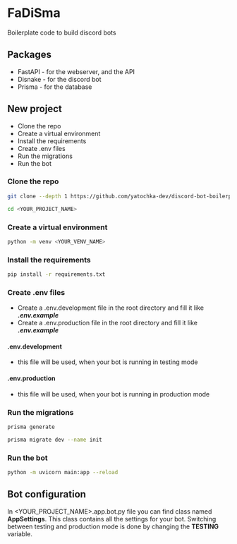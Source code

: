 FaDiSma
=======

Boilerplate code to build discord bots 

Packages
------------

- FastAPI - for the webserver, and the API
- Disnake - for the discord bot
- Prisma - for the database

New project
------------

- Clone the repo
- Create a virtual environment
- Install the requirements
- Create .env files 
- Run the migrations
- Run the bot 

### Clone the repo

```bash
git clone --depth 1 https://github.com/yatochka-dev/discord-bot-boilerplate <YOUR_PROJECT_NAME>

cd <YOUR_PROJECT_NAME>
```


### Create a virtual environment

```bash
python -m venv <YOUR_VENV_NAME>
```

### Install the requirements

```bash
pip install -r requirements.txt
```

### Create .env files

- Create a .env.development file in the root directory and fill it like **_.env.example_**
- Create a .env.production file in the root directory and fill it like _**.env.example**_

#### .env.development 
- this file will be used, when your bot is running in testing mode

#### .env.production
- this file will be used, when your bot is running in production mode

### Run the migrations

```bash
prisma generate

prisma migrate dev --name init
```

### Run the bot

```bash
python -m uvicorn main:app --reload
```

## Bot configuration 
In <YOUR_PROJECT_NAME>.app.bot.py file you can find class named 
**AppSettings**. This class contains all the settings for your bot.
Switching between testing and production mode is done by changing the **TESTING** variable.




